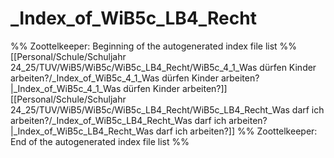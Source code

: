 # _Index_of_WiB5c_LB4_Recht
%% Zoottelkeeper: Beginning of the autogenerated index file list  %%
 [[Personal/Schule/Schuljahr 24_25/TUV/WiB5/WiB5c/WiB5c_LB4_Recht/WiB5c_4_1_Was dürfen Kinder arbeiten?/_Index_of_WiB5c_4_1_Was dürfen Kinder arbeiten?|_Index_of_WiB5c_4_1_Was dürfen Kinder arbeiten?]]
 [[Personal/Schule/Schuljahr 24_25/TUV/WiB5/WiB5c/WiB5c_LB4_Recht/WiB5c_LB4_Recht_Was darf ich arbeiten?/_Index_of_WiB5c_LB4_Recht_Was darf ich arbeiten?|_Index_of_WiB5c_LB4_Recht_Was darf ich arbeiten?]]
%% Zoottelkeeper: End of the autogenerated index file list  %%
